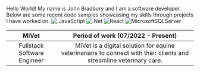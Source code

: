Hello World! 
My name is John Bradbury and I am a software developer. 
Below are some recent code samples showcasing my skills through projects I have worked on.
![.JavaScript](https://img.shields.io/badge/JavaScript-323330?style=for-the-badge&logo=javascript&logoColor=F7DF1E)
![.Net](https://img.shields.io/badge/.NET-5C2D91?style=for-the-badge&logo=.net&logoColor=white)
![React](https://img.shields.io/badge/react-%2320232a.svg?style=for-the-badge&logo=react&logoColor=%2361DAFB)
![MicrosoftSQLServer](https://img.shields.io/badge/Microsoft%20SQL%20Sever-CC2927?style=for-the-badge&logo=microsoft%20sql%20server&logoColor=white)

| MiVet | Period of work (07/2022 - Present) |
|:---------:|:----------------------------------:|
| Fullstack Software Engineer | MiVet is a digital solution for equine veterinarians to connect with their clients and streamline veterinary care.|
